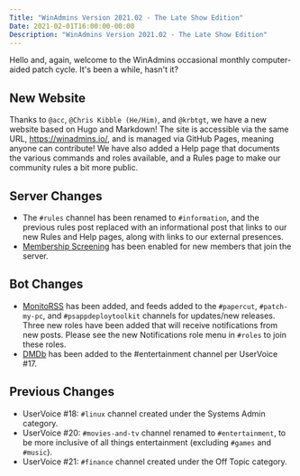 ```yaml
---
Title: "WinAdmins Version 2021.02 - The Late Show Edition"
Date: 2021-02-01T16:00:00-00:00
Description: "WinAdmins Version 2021.02 - The Late Show Edition"
---
```


Hello and, again, welcome to the WinAdmins occasional monthly computer-aided patch cycle. It's been a while, hasn't it?

## New Website

Thanks to `@acc`, `@Chris Kibble (He/Him)`, and `@krbtgt`, we have a new website based on Hugo and Markdown! The site is accessible via the same URL, https://winadmins.io/, and is managed via GitHub Pages, meaning anyone can contribute! We have also added a Help page that documents the various commands and roles available, and a Rules page to make our community rules a bit more public.

## Server Changes

* The `#rules` channel has been renamed to `#information`, and the previous rules post replaced with an informational post that links to our new Rules and Help pages, along with links to our external presences.
* [Membership Screening](https://support.discord.com/hc/en-us/articles/1500000466882-Rules-Screening-FAQ) has been enabled for new members that join the server.

## Bot Changes

* [MonitoRSS](https://monitorss.xyz/) has been added, and feeds added to the `#papercut`, `#patch-my-pc`, and `#psappdeploytoolkit` channels for updates/new releases. Three new roles have been added that will receive notifications from new posts. Please see the new Notifications role menu in `#roles` to join these roles.
* [DMDb](https://github.com/discord-movie-database/DMDb) has been added to the #entertainment channel per UserVoice #17.

## Previous Changes

* UserVoice #18: `#linux` channel created under the Systems Admin category.
* UserVoice #20: `#movies-and-tv` channel renamed to `#entertainment`, to be more inclusive of all things entertainment (excluding `#games` and `#music`).
* UserVoice #21: `#finance` channel created under the Off Topic category.
